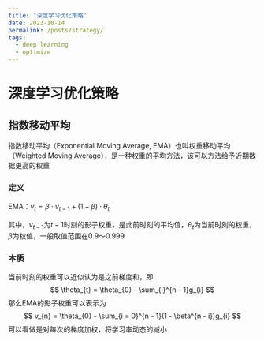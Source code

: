 ```yaml
---
title: '深度学习优化策略'
date: 2023-10-14
permalink: /posts/strategy/
tags:
  - deep learning
  - optimize
---
```


# 深度学习优化策略



## 指数移动平均

指数移动平均（Exponential Moving Average, EMA）也叫权重移动平均（Weighted Moving Average），是一种权重的平均方法，该可以方法给予近期数据更高的权重

### 定义

EMA：$v_{t} = \beta\cdot v_{t-1} + (1 - \beta)\cdot \theta_{t}$

其中，$v_{t - 1}$为$t-1$时刻的影子权重，是此前时刻的平均值，$\theta_{t}$为当前时刻的权重，$\beta$为权值，一般取值范围在$0.9～0.999$



### 本质

当前时刻的权重可以近似认为是之前梯度和，即
$$
\theta_{t} = \theta_{0} - \sum_{i}^{n - 1}g_{i}
$$
那么EMA的影子权重可以表示为
$$
v_{n} = \theta_{0} - \sum_{i = 0}^{n - 1}(1 - \beta^{n - i})g_{i}
$$
可以看做是对每次的梯度加权，将学习率动态的减小
